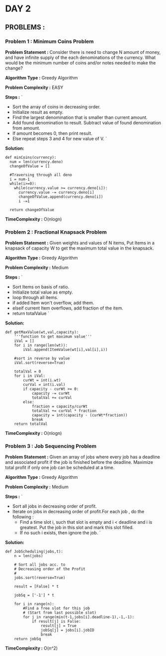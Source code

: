 # DAY 2 

## PROBLEMS : 

### Problem 1 : Minimum Coins Problem

**Problem Statement :**
Consider there is need to change N amount of money, and have infinite supply of the each denominations of the currency.
What would be the minimum number of coins and/or notes needed to make the change?

**Algorithm Type :** Greedy Algorithm

**Problem Complexity :** EASY

**Steps :**
`
  - Sort the array of coins in decreasing order.
  - Initialize result as empty.
  - Find the largest denomination that is smaller than current amount.
  - Add found denomination to result. Subtract value of found denomination from amount.
  - If amount becomes 0, then print result.
  - Else repeat steps 3 and 4 for new value of V.
`

**Solution:**

```python3
def minCoins(currency):
  num = len(currency.deno)
  changeOfValue = []

  #Traversing through all deno
  i = num-1
  while(i>=0):
    while(currency.value >= currency.deno[i]):
      currency.value -= currency.deno[i]
      changeOfValue.append(currency.deno[i])
      i -=1

  return changeOfValue 

```
**TimeComplexity :** O(nlogn)


### Problem 2 : Fractional Knapsack Problem

**Problem Statement :**
Given weights and values of N items, Put Items in a knapsack of capacity W to get the maximum total value in the knapsack.

**Algorithm Type :** Greedy Algorithm

**Problem Complexity :** Medium

**Steps :**
`
  - Sort Items on basis of ratio.
  - Initialize total value as empty.
  - loop through all items.
  - if added Item won't overflow, add them.
  - elseif current Item overflows, add fraction of the item.
  - return totalValue
`

**Solution:**

```python3
def getMaxValue(wt,val,capacity):
    '''function to get maximum value'''
    iVal = []
    for i in range(len(wt)):
        iVal.append(ItemValue(wt[i],val[i],i))
    
    #sort in reverse by value
    iVal.sort(reverse=True)

    totalVal = 0
    for i in iVal:
        curWt = int(i.wt)
        curVal = int(i.val)
        if capacity - curWt >= 0:
            capacity -= curWt
            totalVal += curVal
        else:
            fraction = capacity/curWt
            totalVal += curVal * fraction
            capacity = int(capacity - (curWt*fraction))
            break
    return totalVal 
```
**TimeComplexity :** O(nlogn)


### Problem 3 : Job Sequencing Problem

**Problem Statement :**
Given an array of jobs where every job has a deadline and associated profit if the job is finished before the deadline.
Maximize total profit if only one job can be scheduled at a time.


**Algorithm Type :** Greedy Algorithm

**Problem Complexity :** Medium

**Steps :**
`
- Sort all jobs in decreasing order of profit. 
- Iterate on jobs in decreasing order of profit.For each job , do the following : 
  - Find a time slot i, such that slot is empty and i < deadline and i is greatest. Put the job in this slot and mark this slot filled. 
  - If no such i exists, then ignore the job.
`

**Solution:**

```python3
def JobScheduling(jobs,t):
    n = len(jobs)

    # Sort all jobs acc. to
    # Decreasing order of the Profit
    #
    jobs.sort(reverse=True)

    result = [False] * t

    jobSq = ['-1'] * t

    for i in range(n):
        #Find a free slot for this job
        # (Start from last possible slot)
        for j in range(min(t-1,jobs[i].deadline-1),-1,-1):
            if result[j] is False:
                result[j] = True
                jobSq[j] = jobs[i].jobID 
                break
    return jobSq 
```
**TimeComplexity :** O(n^2)



